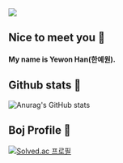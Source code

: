 <img src="https://capsule-render.vercel.app/api?type=waving&color=6E8AFC&height=200&section=header&text=Yewoonn%20Github🌟&fontSize=70" />


## Nice to meet you 👋
#### My name is Yewon Han(한예원).

## Github stats 🐾

![Anurag's GitHub stats](https://github-readme-stats.vercel.app/api?username=yewoonn&show_icons=true&theme=transparent)


## Boj Profile 👀
[![Solved.ac
프로필](http://mazassumnida.wtf/api/v2/generate_badge?boj=hanyw0207)](https://solved.ac/hanyw0207)

<!--
**yewoonn/yewoonn** is a ✨ _special_ ✨ repository because its `README.md` (this file) appears on your GitHub profile.

Here are some ideas to get you started:

- 🔭 I’m currently working on ...
- 🌱 I’m currently learning ...
- 👯 I’m looking to collaborate on ...
- 🤔 I’m looking for help with ...
- 💬 Ask me about ...
- 📫 How to reach me: ...
- 😄 Pronouns: ...
- ⚡ Fun fact: ...
-->
